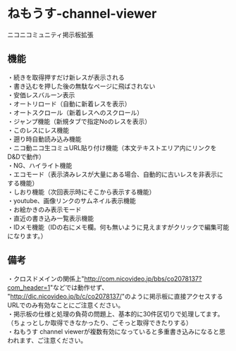 # ねもうす-channel-viewer
ニコニコミュニティ掲示板拡張

## 機能  
・続きを取得押すだけ新レスが表示される  
・書き込むを押した後の無駄なページに飛ばされない  
・安価レスバルーン表示  
・オートリロード（自動に新着レスを表示）  
・オートスクロール（新着レスへのスクロール）  
・ジャンプ機能（新規タブで指定Noのレスを表示）  
・このレスにレス機能  
・遡り時自動読み込み機能  
・ニコ動ニコ生コミュURL貼り付け機能（本文テキストエリア内にリンクをD&Dで動作）  
・NG、ハイライト機能  
・エコモード（表示済みレスが大量にある場合、自動的に古いレスを非表示にする機能）  
・しおり機能（次回表示時にそこから表示する機能）  
・youtube、画像リンクのサムネイル表示機能  
・お絵かきのみ表示モード  
・直近の書き込み一覧表示機能  
・IDメモ機能（IDの右にメモ欄。何も無いように見えますがクリックで編集可能になります。）  

## 備考
・クロスドメインの関係上"<http://com.nicovideo.jp/bbs/co2078137?com_header=1>"などでは動作せず、  
"<http://dic.nicovideo.jp/b/c/co2078137/>"のように掲示板に直接アクセスするURLでのみ有効なことにご注意ください。  
・掲示板の仕様と処理の負荷の問題上、基本的に30件区切りで処理してます。  
（ちょっとしか取得できなかったり、ごそっと取得できたりする）  
・ねもうす channel viewerが複数有効になっていると多重書き込みになると思われます、ご注意ください。
